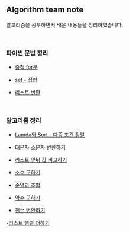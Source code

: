 ## Algorithm team note 
알고리즘을 공부하면서 배운 내용들을 정리하였습니다.

<br>

### 파이썬 문법 정리


- [중첩 for문](https://github.com/heejung-gjt/Algorithm-team-note/blob/master/python%20%EB%AC%B8%EB%B2%95/%EC%A4%91%EC%B2%A9for%EB%AC%B8.py)   

- [set - 집합](https://github.com/heejung-gjt/Algorithm-team-note/blob/master/python%20%EB%AC%B8%EB%B2%95/set.py)     

- [리스트 변환]()

<br>

### 알고리즘 정리

- [Lamda와 Sort - 다중 조건 정렬](https://github.com/heejung-gjt/Algorithm-team-note/blob/master/%EC%95%8C%EA%B3%A0%EB%A6%AC%EC%A6%98/%EB%8B%A4%EC%A4%91%EC%A1%B0%EA%B1%B4%20%EC%A0%95%EB%A0%AC.py)    

- [대문자 소문자 변환하기](https://github.com/heejung-gjt/Algorithm-team-note/blob/master/%EC%95%8C%EA%B3%A0%EB%A6%AC%EC%A6%98/%EB%8C%80%EB%AC%B8%EC%9E%90%EC%86%8C%EB%AC%B8%EC%9E%90%20%EB%B0%94%EA%BE%B8%EA%B8%B0.py)   

- [리스트 앞뒤 값 비교하기](https://github.com/heejung-gjt/Algorithm-team-note/blob/master/%EC%95%8C%EA%B3%A0%EB%A6%AC%EC%A6%98/%EB%A6%AC%EC%8A%A4%ED%8A%B8%20%EC%95%9E%EB%92%A4%EA%B0%92%20%EB%B9%84%EA%B5%90%ED%95%98%EA%B8%B0.py)     

- [소수 구하기](https://github.com/heejung-gjt/Algorithm-team-note/blob/master/%EC%95%8C%EA%B3%A0%EB%A6%AC%EC%A6%98/%EC%86%8C%EC%88%98%20%EA%B5%AC%ED%95%98%EA%B8%B0.py)      

- [순열과 조합](https://github.com/heejung-gjt/Algorithm-team-note/blob/master/%EC%95%8C%EA%B3%A0%EB%A6%AC%EC%A6%98/%EC%88%9C%EC%97%B4%EA%B3%BC%EC%A1%B0%ED%95%A9.py)    

- [약수 구하기](https://github.com/heejung-gjt/Algorithm-team-note/blob/master/%EC%95%8C%EA%B3%A0%EB%A6%AC%EC%A6%98/%EC%95%BD%EC%88%98%20%EA%B5%AC%ED%95%98%EA%B8%B0.py)    

- [진수 변환하기](https://github.com/heejung-gjt/Algorithm-team-note/blob/master/%EC%95%8C%EA%B3%A0%EB%A6%AC%EC%A6%98/%EC%A7%84%EC%88%98%EB%B3%80%ED%99%98.py)     

-[리스트 행렬 더하기]()